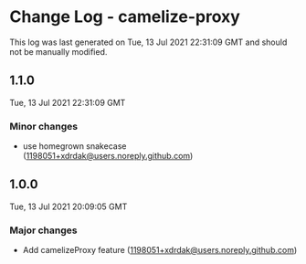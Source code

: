 # Change Log - camelize-proxy

This log was last generated on Tue, 13 Jul 2021 22:31:09 GMT and should not be manually modified.

<!-- Start content -->

## 1.1.0

Tue, 13 Jul 2021 22:31:09 GMT

### Minor changes

- use homegrown snakecase (1198051+xdrdak@users.noreply.github.com)

## 1.0.0

Tue, 13 Jul 2021 20:09:05 GMT

### Major changes

- Add camelizeProxy feature (1198051+xdrdak@users.noreply.github.com)
